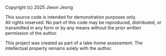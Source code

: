 Copyright (c) 2025 Jiwon Jeong

This source code is intended for demonstration purposes only.  
All rights reserved. No part of this code may be reproduced, distributed, or transmitted in any form or by any means without the prior written permission of the author.

This project was created as part of a take-home assessment. The intellectual property remains solely with the author.
 
